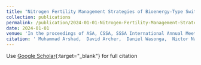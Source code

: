 ```yaml
---
title: "Nitrogen Fertility Management Strategies of Bioenergy-Type Switchgrass for Profitable Biomass Production"
collection: publications
permalink: /publication/2024-01-01-Nitrogen-Fertility-Management-Strategies-of-Bioenergy-Type-Switchgrass-for-Profitable-Biomass-Production
date: 2024-01-01
venue: 'In the proceedings of ASA, CSSA, SSSA International Annual Meeting'
citation: ' Muhammad Arshad,  David Archer,  Daniel Wasonga,  Nictor Namoi,  Arvid Boe,  Robert Mitchell,  Emily Heaton,  Madhu Khanna,  Dokyoung Lee, &quot;Nitrogen Fertility Management Strategies of Bioenergy-Type Switchgrass for Profitable Biomass Production.&quot; In the proceedings of ASA, CSSA, SSSA International Annual Meeting, 2024.'
---
```

Use [Google Scholar](https://scholar.google.com/scholar?q=Nitrogen+Fertility+Management+Strategies+of+Bioenergy+Type+Switchgrass+for+Profitable+Biomass+Production){:target="_blank"} for full citation